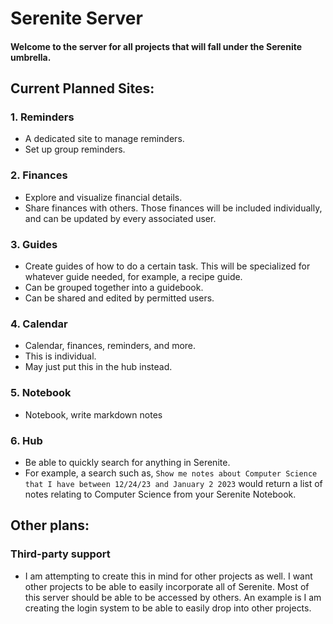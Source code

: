 # Serenite Server

#### Welcome to the server for all projects that will fall under the Serenite umbrella.

## Current Planned Sites:

### 1. Reminders

-   A dedicated site to manage reminders.
-   Set up group reminders.

### 2. Finances

-   Explore and visualize financial details.
-   Share finances with others. Those finances will be included individually, and can be updated by every associated user.

### 3. Guides

-   Create guides of how to do a certain task. This will be specialized for whatever guide needed, for example, a recipe guide.
-   Can be grouped together into a guidebook.
-   Can be shared and edited by permitted users.

### 4. Calendar

-   Calendar, finances, reminders, and more.
-   This is individual.
-   May just put this in the hub instead.

### 5. Notebook

-   Notebook, write markdown notes

### 6. Hub

-   Be able to quickly search for anything in Serenite.
-   For example, a search such as, `Show me notes about Computer Science that I have between 12/24/23 and January 2 2023` would return a list of notes relating to Computer Science from your Serenite Notebook.

## Other plans:

### Third-party support

-   I am attempting to create this in mind for other projects as well. I want other projects to be able to easily incorporate all of Serenite. Most of this server should be able to be accessed by others. An example is I am creating the login system to be able to easily drop into other projects.
